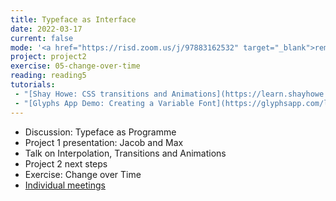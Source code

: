 ```yaml
---
title: Typeface as Interface
date: 2022-03-17
current: false
mode: '<a href="https://risd.zoom.us/j/97883162532" target="_blank">remote</a>'
project: project2
exercise: 05-change-over-time
reading: reading5
tutorials:
 - "[Shay Howe: CSS transitions and Animations](https://learn.shayhowe.com/advanced-html-css/transitions-animations/)"
 - "[Glyphs App Demo: Creating a Variable Font](https://glyphsapp.com/learn/creating-a-variable-font)"
---
```


- Discussion: Typeface as Programme
- Project 1 presentation: Jacob and Max
- Talk on Interpolation, Transitions and Animations
- Project 2 next steps
- Exercise: Change over Time
- [Individual meetings](https://docs.google.com/spreadsheets/d/1WBiTwb1RcQhzgnds9JFp6vzfvYRPa4FVqLqSqKIMdIo/edit#gid=1112449137)